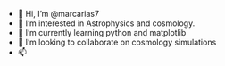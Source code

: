 - 👋 Hi, I’m @marcarias7
- 👀 I’m interested in Astrophysics and cosmology.
- 🌱 I’m currently learning python and matplotlib
- 💞️ I’m looking to collaborate on cosmology simulations
- 📫

<!---
marcarias7/marcarias7 is a ✨ special ✨ repository because its `README.md` (this file) appears on your GitHub profile.
You can click the Preview link to take a look at your changes.
--->
